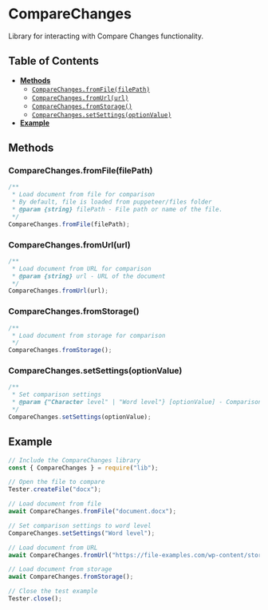 # CompareChanges

Library for interacting with Compare Changes functionality.

## Table of Contents

-   [**Methods**](#methods)
    -   [`CompareChanges.fromFile(filePath)`](#comparechangesfromfilefilepath)
    -   [`CompareChanges.fromUrl(url)`](#comparechangesfromurlurl)
    -   [`CompareChanges.fromStorage()`](#comparechangesfromstorage)
    -   [`CompareChanges.setSettings(optionValue)`](#comparechangessetsettingsoptionvalue)
-   [**Example**](#example)

## Methods

### CompareChanges.fromFile(filePath)

```javascript
/**
 * Load document from file for comparison
 * By default, file is loaded from puppeteer/files folder
 * @param {string} filePath - File path or name of the file.
 */
CompareChanges.fromFile(filePath);
```

### CompareChanges.fromUrl(url)

```javascript
/**
 * Load document from URL for comparison
 * @param {string} url - URL of the document
 */
CompareChanges.fromUrl(url);
```

### CompareChanges.fromStorage()

```javascript
/**
 * Load document from storage for comparison
 */
CompareChanges.fromStorage();
```

### CompareChanges.setSettings(optionValue)

```javascript
/**
 * Set comparison settings
 * @param {"Character level" | "Word level"} [optionValue] - Comparison level setting
 */
CompareChanges.setSettings(optionValue);
```

## Example

```javascript
// Include the CompareChanges library
const { CompareChanges } = require("lib");

// Open the file to compare
Tester.createFile("docx");

// Load document from file
await CompareChanges.fromFile("document.docx");

// Set comparison settings to word level
CompareChanges.setSettings("Word level");

// Load document from URL
await CompareChanges.fromUrl("https://file-examples.com/wp-content/storage/2017/02/file-sample_100kB.docx");

// Load document from storage
await CompareChanges.fromStorage();

// Close the test example
Tester.close();
```